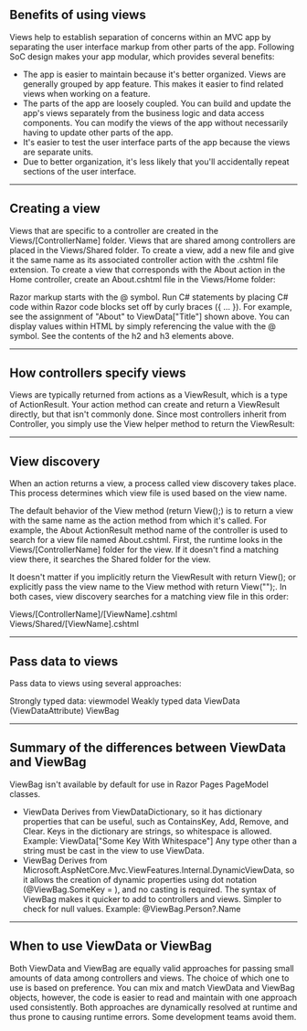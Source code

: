 ## Benefits of using views
Views help to establish separation of concerns within an MVC app by separating the user interface markup from other parts of the app. Following SoC design makes your app modular, which provides several benefits:

- The app is easier to maintain because it's better organized. Views are generally grouped by app feature. This makes it easier to find related views when working on a feature.
- The parts of the app are loosely coupled. You can build and update the app's views separately from the business logic and data access components. You can modify the views of the app without necessarily having to update other parts of the app.
- It's easier to test the user interface parts of the app because the views are separate units.
- Due to better organization, it's less likely that you'll accidentally repeat sections of the user interface.

---

## Creating a view
Views that are specific to a controller are created in the Views/[ControllerName] folder. Views that are shared among controllers are placed in the Views/Shared folder. To create a view, add a new file and give it the same name as its associated controller action with the .cshtml file extension. To create a view that corresponds with the About action in the Home controller, create an About.cshtml file in the Views/Home folder:

Razor markup starts with the @ symbol. Run C# statements by placing C# code within Razor code blocks set off by curly braces ({ ... }). For example, see the assignment of "About" to ViewData["Title"] shown above. You can display values within HTML by simply referencing the value with the @ symbol. See the contents of the h2 and h3 elements above.

---

## How controllers specify views
Views are typically returned from actions as a ViewResult, which is a type of ActionResult. Your action method can create and return a ViewResult directly, but that isn't commonly done. Since most controllers inherit from Controller, you simply use the View helper method to return the ViewResult:

---

## View discovery
When an action returns a view, a process called view discovery takes place. This process determines which view file is used based on the view name.

The default behavior of the View method (return View();) is to return a view with the same name as the action method from which it's called. For example, the About ActionResult method name of the controller is used to search for a view file named About.cshtml. First, the runtime looks in the Views/[ControllerName] folder for the view. If it doesn't find a matching view there, it searches the Shared folder for the view.

It doesn't matter if you implicitly return the ViewResult with return View(); or explicitly pass the view name to the View method with return View("<ViewName>");. In both cases, view discovery searches for a matching view file in this order:

Views/\[ControllerName]/\[ViewName].cshtml
Views/Shared/\[ViewName].cshtml

---

## Pass data to views
Pass data to views using several approaches:

Strongly typed data: viewmodel
Weakly typed data
ViewData (ViewDataAttribute)
ViewBag

---

## Summary of the differences between ViewData and ViewBag
ViewBag isn't available by default for use in Razor Pages PageModel classes.

- ViewData
Derives from ViewDataDictionary, so it has dictionary properties that can be useful, such as ContainsKey, Add, Remove, and Clear.
Keys in the dictionary are strings, so whitespace is allowed. Example: ViewData["Some Key With Whitespace"]
Any type other than a string must be cast in the view to use ViewData.
- ViewBag
Derives from Microsoft.AspNetCore.Mvc.ViewFeatures.Internal.DynamicViewData, so it allows the creation of dynamic properties using dot notation (@ViewBag.SomeKey = <value or object>), and no casting is required. The syntax of ViewBag makes it quicker to add to controllers and views.
Simpler to check for null values. Example: @ViewBag.Person?.Name

---

## When to use ViewData or ViewBag
Both ViewData and ViewBag are equally valid approaches for passing small amounts of data among controllers and views. The choice of which one to use is based on preference. You can mix and match ViewData and ViewBag objects, however, the code is easier to read and maintain with one approach used consistently. Both approaches are dynamically resolved at runtime and thus prone to causing runtime errors. Some development teams avoid them.
